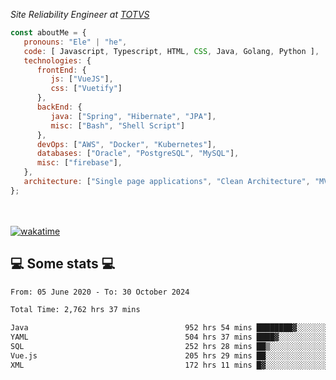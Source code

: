 <p><em>Site Reliability Engineer at <a href="https://www.totvs.com/">TOTVS</a></br>
</em></p>


```javascript
const aboutMe = {
   pronouns: "Ele" | "he",
   code: [ Javascript, Typescript, HTML, CSS, Java, Golang, Python ],
   technologies: {
      frontEnd: {
         js: ["VueJS"],
         css: ["Vuetify"]
      },
      backEnd: {
         java: ["Spring", "Hibernate", "JPA"],
         misc: ["Bash", "Shell Script"]
      },
      devOps: ["AWS", "Docker", "Kubernetes"],
      databases: ["Oracle", "PostgreSQL", "MySQL"],
      misc: ["firebase"],
   },
   architecture: ["Single page applications", "Clean Architecture", "MVC", "Microservices"],
};
```
</br></br>
[![wakatime](https://wakatime.com/badge/user/a3a8ed06-d304-4d6b-bc86-4adc418cdea7.svg)](https://wakatime.com/@a3a8ed06-d304-4d6b-bc86-4adc418cdea7)
<h2>💻 Some stats 💻</h2>

<!--START_SECTION:waka-->

```txt
From: 05 June 2020 - To: 30 October 2024

Total Time: 2,762 hrs 37 mins

Java                                   952 hrs 54 mins ████████▓░░░░░░░░░░░░░░░░   34.49 %
YAML                                   504 hrs 37 mins ████▓░░░░░░░░░░░░░░░░░░░░   18.27 %
SQL                                    252 hrs 28 mins ██▒░░░░░░░░░░░░░░░░░░░░░░   09.14 %
Vue.js                                 205 hrs 29 mins ██░░░░░░░░░░░░░░░░░░░░░░░   07.44 %
XML                                    172 hrs 11 mins █▓░░░░░░░░░░░░░░░░░░░░░░░   06.23 %
```

<!--END_SECTION:waka-->
